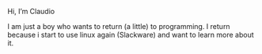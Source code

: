 Hi, I’m Claudio

I am just a boy who wants to return (a little) to programming.
I return because i start to use linux again (Slackware) and want to learn more about it.

<!---
ClaudioARR/ClaudioARR is a ✨ special ✨ repository because its `README.md` (this file) appears on your GitHub profile.
You can click the Preview link to take a look at your changes.
--->
